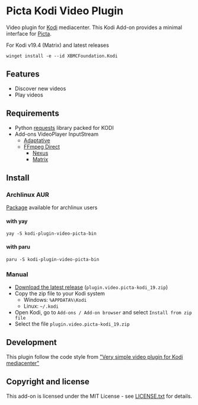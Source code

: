 # Picta Kodi Video Plugin

Video plugin for [Kodi](https://github.com/xbmc/xbmc) mediacenter. This Kodi Add-on provides a minimal interface for [Picta](https://www.picta.cu/).

For Kodi v19.4 (Matrix) and latest  releases

```pwsh
winget install -e --id XBMCFoundation.Kodi
```

## Features
* Discover new videos
* Play videos

## Requirements
* Python [requests](https://github.com/psf/requests) library packed for KODI
* Add-ons VideoPlayer InputStream
  - [Adaptative](https://github.com/xbmc/inputstream.adaptive)
  - [FFmpeg Direct](https://github.com/xbmc/inputstream.ffmpegdirect)
    - [Nexus](https://github.com/xbmc/inputstream.ffmpegdirect/tree/Nexus#build-instructions)
    - [Matrix](https://github.com/xbmc/inputstream.ffmpegdirect/tree/Matrix#build-instructions)

## Install

### Archlinux AUR
[Package](https://aur.archlinux.org/packages/kodi-plugin-video-picta-bin) available for archlinux users

#### with yay
`yay -S kodi-plugin-video-picta-bin`

#### with paru
`paru -S kodi-plugin-video-picta-bin`


### Manual

* [Download the latest release](https://github.com/oleksis/plugin.video.picta/releases/latest) (`plugin.video.picta-kodi_19.zip`)
* Copy the zip file to your Kodi system
  - Windows: `%APPDATA%\Kodi`
  - Linux: `~/.kodi`
* Open Kodi, go to `Add-ons / Add-on browser` and select `Install from zip file`
* Select the file `plugin.video.picta-kodi_19.zip`

## Development
This plugin follow the code style from ["Very simple video plugin for Kodi mediacenter"](https://github.com/romanvm/plugin.video.example)

## Copyright and license

This add-on is licensed under the MIT License - see [LICENSE.txt](LICENSE.txt) for details.
